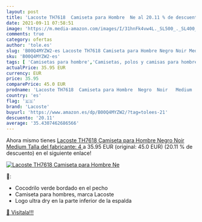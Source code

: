 ```yaml
---
layout: post
title: 'Lacoste TH7618  Camiseta para Hombre  Ne al 20.11 % de descuento'
date: 2021-09-11 07:58:51
image: 'https://m.media-amazon.com/images/I/31hnFk4vw4L._SL500_._SL400_.jpg'
comments: true
category: ofertas
author: 'tole.es'
slug: 'B00Q4MYZW2-es Lacoste TH7618 Camiseta para Hombre Negro Noir Medium...'
sku: 'B00Q4MYZW2-es'
tags: [ 'Camisetas para hombre','Camisetas, polos y camisas para hombre','Ropa','Ropa para hombre','camiseta','lacoste', ]
actualPrice: 35.95 EUR
currency: EUR
price: 35.95
comparePrice: 45.0 EUR
prodname: 'Lacoste TH7618  Camiseta para Hombre  Negro  Noir   Medium  Talla del fabricante: 4 '
country: 'es'
flag: '🇪🇸'
brand: 'Lacoste'
buyurl: 'https://www.amazon.es/dp/B00Q4MYZW2/?tag=tolees-21'
descuento: '20.11'
average: '35.4307462686566'
---
```


Ahora mismo tienes [Lacoste TH7618  Camiseta para Hombre  Negro  Noir   Medium  Talla del fabricante: 4 ](https://www.amazon.es/dp/B00Q4MYZW2/?tag=tolees-21) a 35.95 EUR (original: 45.0 EUR) (20.11 %  de descuento) en el siguiente enlace!

[![Lacoste TH7618  Camiseta para Hombre  Ne](https://m.media-amazon.com/images/I/31hnFk4vw4L._SL500_._SL400_.jpg)](https://www.amazon.es/dp/B00Q4MYZW2/?tag=tolees-21)

🔎:

- Cocodrilo verde bordado en el pecho
- Camiseta para hombres, marca Lacoste
- Logo ultra dry en la parte inferior de la espalda

[🛒 Visítala!!!](https://www.amazon.es/dp/B00Q4MYZW2/?tag=tolees-21)
